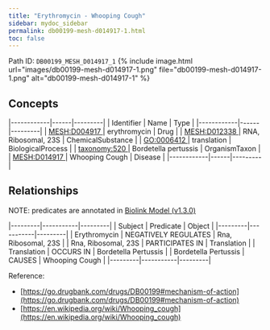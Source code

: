 ```yaml
---
title: "Erythromycin - Whooping Cough"
sidebar: mydoc_sidebar
permalink: db00199-mesh-d014917-1.html
toc: false 
---
```



Path ID: `DB00199_MESH_D014917_1`
{% include image.html url="images/db00199-mesh-d014917-1.png" file="db00199-mesh-d014917-1.png" alt="db00199-mesh-d014917-1" %}

## Concepts

|------------|------|---------|
| Identifier | Name | Type    |
|------------|------|---------|
| <a href="https://identifiers.org/MESH:D004917">MESH:D004917 </a> | erythromycin | Drug |
| <a href="https://identifiers.org/MESH:D012338">MESH:D012338 </a> | RNA, Ribosomal, 23S | ChemicalSubstance |
| <a href="https://identifiers.org/GO:0006412">GO:0006412 </a> | translation | BiologicalProcess |
| <a href="https://identifiers.org/taxonomy:520">taxonomy:520 </a> | Bordetella pertussis | OrganismTaxon |
| <a href="https://identifiers.org/MESH:D014917">MESH:D014917 </a> | Whooping Cough | Disease |
|------------|------|---------|

## Relationships


NOTE: predicates are annotated in <a href="https://github.com/biolink/biolink-model/releases/tag/v1.3.0">Biolink Model (v1.3.0)</a>

|---------|-----------|---------|
| Subject | Predicate | Object  |
|---------|-----------|---------|
| Erythromycin | NEGATIVELY REGULATES | Rna, Ribosomal, 23S |
| Rna, Ribosomal, 23S | PARTICIPATES IN | Translation |
| Translation | OCCURS IN | Bordetella Pertussis |
| Bordetella Pertussis | CAUSES | Whooping Cough |
|---------|-----------|---------|

Reference: 
  - [https://go.drugbank.com/drugs/DB00199#mechanism-of-action](https://go.drugbank.com/drugs/DB00199#mechanism-of-action)
  - [https://en.wikipedia.org/wiki/Whooping_cough](https://en.wikipedia.org/wiki/Whooping_cough)
